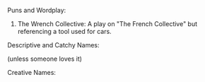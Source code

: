 Puns and Wordplay:

<!-- Garageology: A play on "geology" but for garages. -->
<!-- Carmageddon Central: A humorous take on car management. -->
<!-- My Little Stallions: A cute option with a play on "My Little Ponies." (Stallions can refer to male horses, but also figuratively to powerful cars) -->
1. The Wrench Collective: A play on "The French Collective" but referencing a tool used for cars.
<!-- CRUDential Garage: Combining CRUD with "credential" to show secure access. -->


Descriptive and Catchy Names:

<!-- Gearhead Haven: Appeals to car enthusiasts (Gearheads). -->
<!-- ParkIt: Simple and memorable. --> (unless someone loves it)
<!-- The Motor Pool: A more professional-sounding option. -->
<!-- My Virtual Garage: Straightforward and descriptive. -->
<!-- GarageHub: Combines "garage" with "hub" for a central management feel. -->


Creative Names:

<!-- The Chrome Closet: A metaphor for a collection of cars. -->
<!-- BitShift Garage: A play on "bit shift" (a programming term) combined with garage. -->
<!-- The Petrosphere: Combines "petroleum" (fuel) with "sphere" for a world of cars. -->
<!-- Automata: A creative term referencing automated systems. -->
<!-- Spark Chamber: Evokes the idea of igniting your car collection. -->
